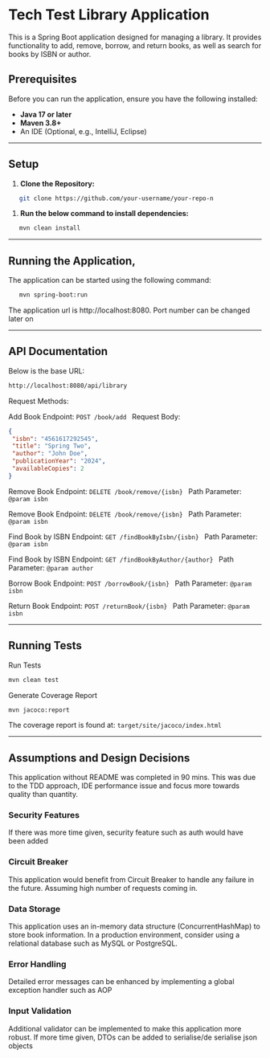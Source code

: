 # Tech Test Library Application

This is a Spring Boot application designed for managing a library. It provides functionality to add, remove, borrow, and return books, as well as search for books by ISBN or author.


## Prerequisites

Before you can run the application, ensure you have the following installed:

- **Java 17 or later**
- **Maven 3.8+**
- An IDE (Optional, e.g., IntelliJ, Eclipse)

---

## Setup

1. **Clone the Repository:**

```bash
   git clone https://github.com/your-username/your-repo-n
```

1. **Run the below command to install dependencies:**

```bash
   mvn clean install
```
---
## Running the Application,

The application can be started using the following command: 

```bash
   mvn spring-boot:run
```
The application url is http://localhost:8080. Port number can be changed later on

---
## API Documentation

Below is the base URL: 
```bash
http://localhost:8080/api/library 
```

Request Methods: 

Add Book
Endpoint: ```POST /book/add ```
Request Body:
 ```json
{
  "isbn": "4561617292545",
  "title": "Spring Two",
  "author": "John Doe",
  "publicationYear": "2024",
  "availableCopies": 2
}
 ```

Remove Book
Endpoint: ```DELETE /book/remove/{isbn} ```
Path Parameter:
```@param isbn ```

Remove Book
Endpoint: ```DELETE /book/remove/{isbn} ```
Path Parameter:
```@param isbn ```

Find Book by ISBN
Endpoint: ```GET /findBookByIsbn/{isbn} ```
Path Parameter:
```@param isbn ```

Find Book by ISBN
Endpoint: ```GET /findBookByAuthor/{author} ```
Path Parameter:
```@param author ```

Borrow Book
Endpoint: ```POST /borrowBook/{isbn} ```
Path Parameter:
```@param isbn ```

Return Book
Endpoint: ```POST /returnBook/{isbn} ```
Path Parameter:
```@param isbn ```

---
## Running Tests

Run Tests
```bash 
mvn clean test
```
Generate Coverage Report
```bash 
mvn jacoco:report
```
The coverage report is found at:
```target/site/jacoco/index.html```

---
## Assumptions and Design Decisions

This application without README was completed in 90 mins. This was due to the TDD approach, IDE performance issue and focus more towards quality than quantity.

### Security Features
If there was more time given, security feature such as auth would have been added

### Circuit Breaker
This application would benefit from Circuit Breaker to handle any failure in the future. Assuming high number of requests coming in.

### Data Storage
This application uses an in-memory data structure (ConcurrentHashMap) to store book information. In a production environment, consider using a relational database such as MySQL or PostgreSQL.

### Error Handling
Detailed error messages can be enhanced by implementing a global exception handler such as AOP

### Input Validation
Additional validator can be implemented to make this application more robust. If more time given, DTOs can be added to serialise/de serialise json objects

